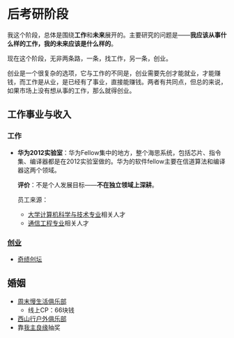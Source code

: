 # 后考研阶段

我这个阶段，总体是围绕**工作**和**未来**展开的。主要研究的问题是——**我应该从事什么样的工作，我的未来应该是什么样的**。

现在这个阶段，无非两条路，一条，找工作，另一条，创业。

创业是一个很复杂的选项，它与工作的不同是，创业需要先创才能就业，才能赚钱，而工作是从业，是已经有了事业，直接能赚钱。两者有共同点，但总的来说，如果市场上没有想从事的工作，那么就得创业。



## 工作事业与收入

### 工作

- **华为2012实验室**：华为Fellow集中的地方，整个海思系统，包括芯片、指令集、编译器都是在2012实验室做的。华为的软件fellow主要在信道算法和编译器这两个领域。

  **评价**：不是个人发展目标——**不在独立领域上深耕**。

  员工来源：

  - [大学计算机科学与技术专业](./学科分类.md)相关人才
  - [通信工程专业](./学科分类.md)相关人才



### [创业](../../../生活/创业/)

- [奇绩创坛](https://www.miracleplus.com/)



## 婚姻

- [周末慢生活俱乐部](http://www.mshjlb.com/forum.php?mod=forumdisplay&fid=162)
  - 线上CP：66块钱
- [西山行户外俱乐部](http://www.xishanxing.com/)
- 靠[我主良缘](https://www.liangyuan.com/)抽奖
